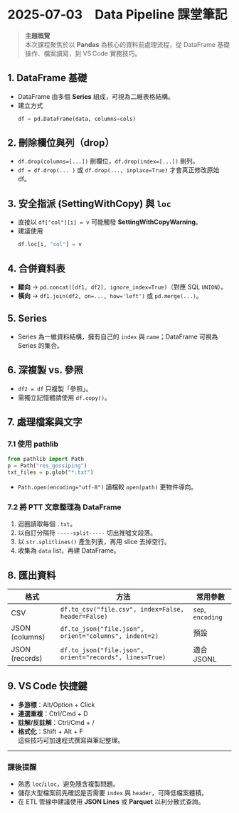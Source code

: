 # 2025‑07‑03 Data Pipeline 課堂筆記

> **主題概覽**  
> 本次課程聚焦於以 **Pandas** 為核心的資料前處理流程，從 DataFrame 基礎操作、檔案讀寫，到 VS Code 實務技巧。 

## 1. DataFrame 基礎
- DataFrame 由多個 **Series** 組成，可視為二維表格結構。  
- 建立方式  
  ```python
  df = pd.DataFrame(data, columns=cols)
  ``` 

## 2. 刪除欄位與列（drop）
- `df.drop(columns=[...])` 刪欄位，`df.drop(index=[...])` 刪列。  
- `df = df.drop(... )` 或 `df.drop(..., inplace=True)` 才會真正修改原始 df。 

## 3. 安全指派 (SettingWithCopy) 與 `loc`
- 直接以 `df["col"][i] = v` 可能觸發 **SettingWithCopyWarning**。  
- 建議使用  
  ```python
  df.loc[i, "col"] = v
  ``` 

## 4. 合併資料表
- **縱向** → `pd.concat([df1, df2], ignore_index=True)`（對應 SQL `UNION`）。  
- **橫向** → `df1.join(df2, on=..., how='left')` 或 `pd.merge(...)`。 

## 5. Series
- Series 為一維資料結構，擁有自己的 `index` 與 `name`；DataFrame 可視為 Series 的集合。 

## 6. 深複製 vs. 參照
- `df2 = df` 只複製「參照」。  
- 需獨立記憶體請使用 `df.copy()`。 

## 7. 處理檔案與文字
### 7.1 使用 **pathlib**
```python
from pathlib import Path
p = Path("res_gossiping")
txt_files = p.glob("*.txt")
```
- `Path.open(encoding="utf-8")` 讀檔較 `open(path)` 更物件導向。 

### 7.2 將 PTT 文章整理為 DataFrame
1. 迴圈讀取每個 `.txt`。  
2. 以自訂分隔符 `-----split-----` 切出推噓文段落。  
3. 以 `str.splitlines()` 產生列表，再用 slice 去掉空行。  
4. 收集為 `data` list，再建 DataFrame。 

## 8. 匯出資料
| 格式 | 方法 | 常用參數 |
|-----|------|-----------|
| CSV | `df.to_csv("file.csv", index=False, header=False)` | `sep`, `encoding` |
| JSON (columns) | `df.to_json("file.json", orient="columns", indent=2)` | 預設 |
| JSON (records) | `df.to_json("file.json", orient="records", lines=True)` | 適合 JSONL | 

## 9. VS Code 快捷鍵
- **多游標**：Alt/Option + Click  
- **連選重複**：Ctrl/Cmd + D  
- **註解/反註解**：Ctrl/Cmd + /  
- **格式化**：Shift + Alt + F  
這些技巧可加速程式撰寫與筆記整理。 

---

### 課後提醒
- 熟悉 `loc`/`iloc`，避免隱含複製問題。  
- 儲存大型檔案前先確認是否需要 `index` 與 `header`，可降低檔案體積。  
- 在 ETL 管線中建議使用 **JSON Lines** 或 **Parquet** 以利分散式查詢。 
